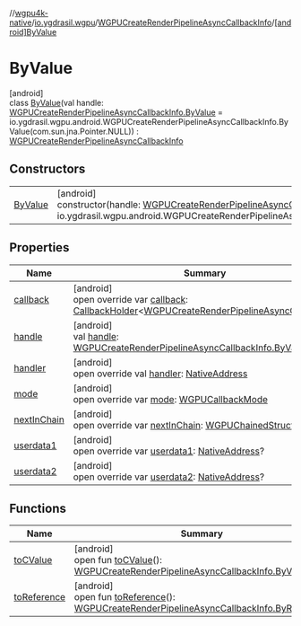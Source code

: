 //[wgpu4k-native](../../../../index.md)/[io.ygdrasil.wgpu](../../index.md)/[WGPUCreateRenderPipelineAsyncCallbackInfo](../index.md)/[[android]ByValue](index.md)

# ByValue

[android]\
class [ByValue](index.md)(val handle: [WGPUCreateRenderPipelineAsyncCallbackInfo.ByValue](../../../io.ygdrasil.wgpu.android/-w-g-p-u-create-render-pipeline-async-callback-info/-by-value/index.md) = io.ygdrasil.wgpu.android.WGPUCreateRenderPipelineAsyncCallbackInfo.ByValue(com.sun.jna.Pointer.NULL)) : [WGPUCreateRenderPipelineAsyncCallbackInfo](../index.md)

## Constructors

| | |
|---|---|
| [ByValue](-by-value.md) | [android]<br>constructor(handle: [WGPUCreateRenderPipelineAsyncCallbackInfo.ByValue](../../../io.ygdrasil.wgpu.android/-w-g-p-u-create-render-pipeline-async-callback-info/-by-value/index.md) = io.ygdrasil.wgpu.android.WGPUCreateRenderPipelineAsyncCallbackInfo.ByValue(com.sun.jna.Pointer.NULL)) |

## Properties

| Name | Summary |
|---|---|
| [callback](callback.md) | [android]<br>open override var [callback](callback.md): [CallbackHolder](../../../ffi/-callback-holder/index.md)&lt;[WGPUCreateRenderPipelineAsyncCallback](../../-w-g-p-u-create-render-pipeline-async-callback/index.md)&gt;? |
| [handle](handle.md) | [android]<br>val [handle](handle.md): [WGPUCreateRenderPipelineAsyncCallbackInfo.ByValue](../../../io.ygdrasil.wgpu.android/-w-g-p-u-create-render-pipeline-async-callback-info/-by-value/index.md) |
| [handler](handler.md) | [android]<br>open override val [handler](handler.md): [NativeAddress](../../../ffi/-native-address/index.md) |
| [mode](mode.md) | [android]<br>open override var [mode](mode.md): [WGPUCallbackMode](../../-w-g-p-u-callback-mode/index.md) |
| [nextInChain](next-in-chain.md) | [android]<br>open override var [nextInChain](next-in-chain.md): [WGPUChainedStruct](../../-w-g-p-u-chained-struct/index.md)? |
| [userdata1](userdata1.md) | [android]<br>open override var [userdata1](userdata1.md): [NativeAddress](../../../ffi/-native-address/index.md)? |
| [userdata2](userdata2.md) | [android]<br>open override var [userdata2](userdata2.md): [NativeAddress](../../../ffi/-native-address/index.md)? |

## Functions

| Name | Summary |
|---|---|
| [toCValue](../[android]to-c-value.md) | [android]<br>open fun [toCValue](../[android]to-c-value.md)(): [WGPUCreateRenderPipelineAsyncCallbackInfo.ByValue](../../../io.ygdrasil.wgpu.android/-w-g-p-u-create-render-pipeline-async-callback-info/-by-value/index.md) |
| [toReference](../to-reference.md) | [android]<br>open fun [toReference](../to-reference.md)(): [WGPUCreateRenderPipelineAsyncCallbackInfo.ByReference](../../../io.ygdrasil.wgpu.android/-w-g-p-u-create-render-pipeline-async-callback-info/-by-reference/index.md) |